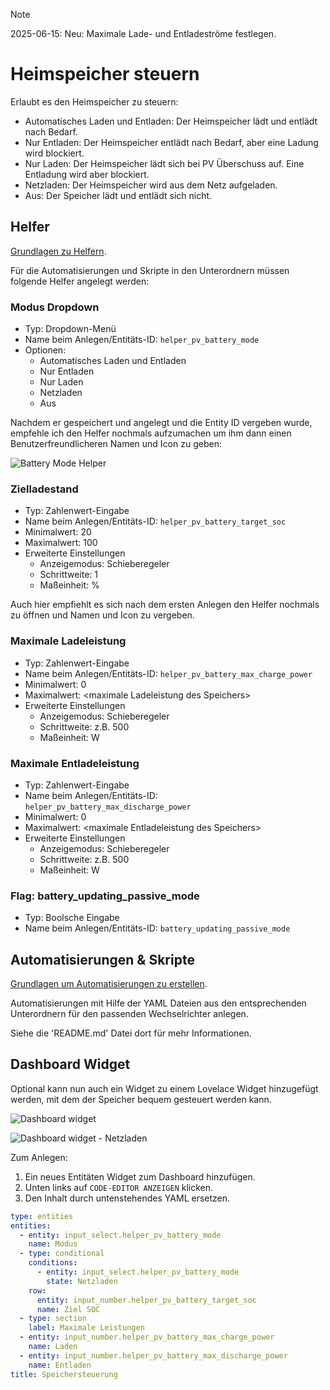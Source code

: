 > [!NOTE]  
> 2025-06-15: Neu: Maximale Lade- und Entladeströme festlegen.

# Heimspeicher steuern

Erlaubt es den Heimspeicher zu steuern:
- Automatisches Laden und Entladen: Der Heimspeicher lädt und entlädt nach Bedarf.
- Nur Entladen: Der Heimspeicher entlädt nach Bedarf, aber eine Ladung wird blockiert.
- Nur Laden: Der Heimspeicher lädt sich bei PV Überschuss auf. Eine Entladung wird aber blockiert.
- Netzladen: Der Heimspeicher wird aus dem Netz aufgeladen.
- Aus: Der Speicher lädt und entlädt sich nicht.

## Helfer

[Grundlagen zu Helfern](../../README.md#helfer).

Für die Automatisierungen und Skripte in den Unterordnern müssen folgende Helfer angelegt werden:

### Modus Dropdown


- Typ: Dropdown-Menü
- Name beim Anlegen/Entitäts-ID:  `helper_pv_battery_mode`
- Optionen:
  - Automatisches Laden und Entladen
  - Nur Entladen
  - Nur Laden
  - Netzladen
  - Aus

Nachdem er gespeichert und angelegt und die Entity ID vergeben wurde, empfehle ich den Helfer nochmals aufzumachen um ihm dann einen Benutzerfreundlicheren Namen und Icon zu geben:

![Battery Mode Helper](./img/battery-mode-helper.png)

### Zielladestand

- Typ: Zahlenwert-Eingabe
- Name beim Anlegen/Entitäts-ID:  `helper_pv_battery_target_soc`
- Minimalwert: 20
- Maximalwert: 100
- Erweiterte Einstellungen
  - Anzeigemodus: Schieberegeler
  - Schrittweite: 1
  - Maßeinheit: %

Auch hier empfiehlt es sich nach dem ersten Anlegen den Helfer nochmals zu öffnen und Namen und Icon zu vergeben.

### Maximale Ladeleistung

- Typ: Zahlenwert-Eingabe
- Name beim Anlegen/Entitäts-ID:  `helper_pv_battery_max_charge_power`
- Minimalwert: 0
- Maximalwert: \<maximale Ladeleistung des Speichers\>
- Erweiterte Einstellungen
  - Anzeigemodus: Schieberegeler
  - Schrittweite: z.B. 500
  - Maßeinheit: W


### Maximale Entladeleistung

- Typ: Zahlenwert-Eingabe
- Name beim Anlegen/Entitäts-ID:  `helper_pv_battery_max_discharge_power`
- Minimalwert: 0
- Maximalwert: \<maximale Entladeleistung des Speichers\>
- Erweiterte Einstellungen
  - Anzeigemodus: Schieberegeler
  - Schrittweite: z.B. 500
  - Maßeinheit: W
 
### Flag: battery_updating_passive_mode

- Typ: Boolsche Eingabe
- Name beim Anlegen/Entitäts-ID:  `battery_updating_passive_mode`

## Automatisierungen & Skripte

[Grundlagen um Automatisierungen zu erstellen](../../README.md#home-assistant-artefakte).

Automatisierungen mit Hilfe der YAML Dateien aus den entsprechenden Unterordnern für den passenden Wechselrichter anlegen.

Siehe die 'README.md' Datei dort für mehr Informationen.

## Dashboard Widget

Optional kann nun auch ein Widget zu einem Lovelace Widget hinzugefügt werden, mit dem der Speicher bequem gesteuert werden kann.

![Dashboard widget](./img/dashboard-widget.png)

![Dashboard widget - Netzladen](./img/dashboard-widget-2.png)

Zum Anlegen:
1. Ein neues Entitäten Widget zum Dashboard hinzufügen.
2. Unten links auf `CODE-EDITOR ANZEIGEN` klicken.
3. Den Inhalt durch untenstehendes YAML ersetzen.

```yaml
type: entities
entities:
  - entity: input_select.helper_pv_battery_mode
    name: Modus
  - type: conditional
    conditions:
      - entity: input_select.helper_pv_battery_mode
        state: Netzladen
    row:
      entity: input_number.helper_pv_battery_target_soc
      name: Ziel SOC
  - type: section
    label: Maximale Leistungen
  - entity: input_number.helper_pv_battery_max_charge_power
    name: Laden
  - entity: input_number.helper_pv_battery_max_discharge_power
    name: Entladen
title: Speichersteuerung
```

